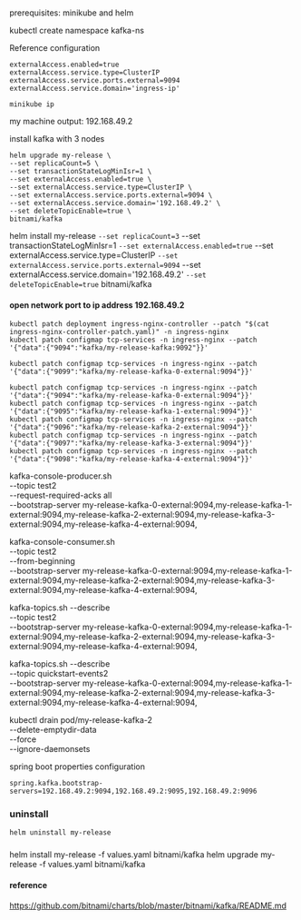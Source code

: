### 
prerequisites: minikube and helm

kubectl create namespace kafka-ns


Reference configuration
```properties
externalAccess.enabled=true
externalAccess.service.type=ClusterIP
externalAccess.service.ports.external=9094
externalAccess.service.domain='ingress-ip'
```

```shell
minikube ip
```
my machine output:
192.168.49.2

install kafka with 3 nodes
```shell
helm upgrade my-release \
--set replicaCount=5 \
--set transactionStateLogMinIsr=1 \
--set externalAccess.enabled=true \
--set externalAccess.service.type=ClusterIP \
--set externalAccess.service.ports.external=9094 \
--set externalAccess.service.domain='192.168.49.2' \
--set deleteTopicEnable=true \
bitnami/kafka
```


helm install my-release `
--set replicaCount=3 `
--set transactionStateLogMinIsr=1 `
--set externalAccess.enabled=true `
--set externalAccess.service.type=ClusterIP `
--set externalAccess.service.ports.external=9094 `
--set externalAccess.service.domain='192.168.49.2' `
--set deleteTopicEnable=true `
bitnami/kafka


#### open network port to ip address 192.168.49.2
```
kubectl patch deployment ingress-nginx-controller --patch "$(cat ingress-nginx-controller-patch.yaml)" -n ingress-nginx
kubectl patch configmap tcp-services -n ingress-nginx --patch '{"data":{"9094":"kafka/my-release-kafka:9092"}}'

kubectl patch configmap tcp-services -n ingress-nginx --patch '{"data":{"9099":"kafka/my-release-kafka-0-external:9094"}}'

kubectl patch configmap tcp-services -n ingress-nginx --patch '{"data":{"9094":"kafka/my-release-kafka-0-external:9094"}}'
kubectl patch configmap tcp-services -n ingress-nginx --patch '{"data":{"9095":"kafka/my-release-kafka-1-external:9094"}}'
kubectl patch configmap tcp-services -n ingress-nginx --patch '{"data":{"9096":"kafka/my-release-kafka-2-external:9094"}}'
kubectl patch configmap tcp-services -n ingress-nginx --patch '{"data":{"9097":"kafka/my-release-kafka-3-external:9094"}}'
kubectl patch configmap tcp-services -n ingress-nginx --patch '{"data":{"9098":"kafka/my-release-kafka-4-external:9094"}}'
```

kafka-console-producer.sh \
--topic test2 \
--request-required-acks all \
--bootstrap-server my-release-kafka-0-external:9094,my-release-kafka-1-external:9094,my-release-kafka-2-external:9094,my-release-kafka-3-external:9094,my-release-kafka-4-external:9094,


kafka-console-consumer.sh \
--topic test2 \
--from-beginning \
--bootstrap-server my-release-kafka-0-external:9094,my-release-kafka-1-external:9094,my-release-kafka-2-external:9094,my-release-kafka-3-external:9094,my-release-kafka-4-external:9094,


kafka-topics.sh --describe \
--topic test2 \
--bootstrap-server my-release-kafka-0-external:9094,my-release-kafka-1-external:9094,my-release-kafka-2-external:9094,my-release-kafka-3-external:9094,my-release-kafka-4-external:9094,


kafka-topics.sh --describe \
--topic quickstart-events2 \
--bootstrap-server my-release-kafka-0-external:9094,my-release-kafka-1-external:9094,my-release-kafka-2-external:9094,my-release-kafka-3-external:9094,my-release-kafka-4-external:9094,

kubectl drain pod/my-release-kafka-2 \
--delete-emptydir-data \
--force \
--ignore-daemonsets


spring boot properties configuration
```properties
spring.kafka.bootstrap-servers=192.168.49.2:9094,192.168.49.2:9095,192.168.49.2:9096
```


### uninstall
```shell
helm uninstall my-release
```


### 
helm install my-release -f values.yaml bitnami/kafka
helm upgrade my-release -f values.yaml bitnami/kafka


#### reference
https://github.com/bitnami/charts/blob/master/bitnami/kafka/README.md

